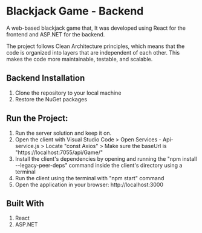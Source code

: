 # Blackjack Game - Backend
A web-based blackjack game that, It was developed using React for the frontend and ASP.NET for the backend.

The project follows Clean Architecture principles, which means that the code is organized into layers that are independent of each other. This makes the code more maintainable, testable, and scalable.

## Backend Installation
1. Clone the repository to your local machine
2. Restore the NuGet packages

## Run the Project:
1. Run the server solution and keep it on.
2. Open the client with Visual Studio Code > Open Services - Api-service.js > Locate "const Axios" > Make sure the baseUrl is "https://localhost:7055/api/Game/"
3. Install the client's dependencies by opening and running the "npm install --legacy-peer-deps" command inside the client's directory using a terminal
4. Run the client using the terminal with "npm start" command
5. Open the application in your browser: http://localhost:3000

## Built With
1. React
2. ASP.NET
